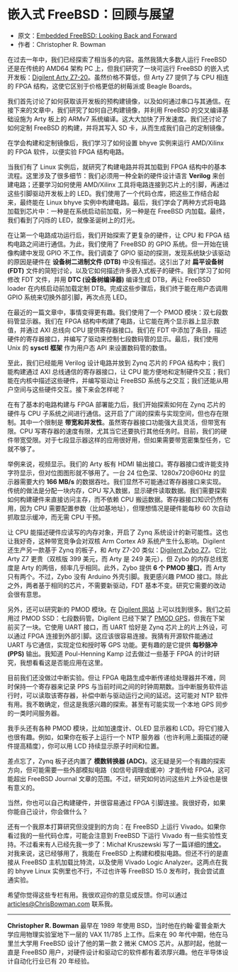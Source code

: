 # 嵌入式 FreeBSD：回顾与展望

- 原文：[Embedded FreeBSD: Looking Back and Forward](https://freebsdfoundation.org/our-work/journal/browser-based-edition/embedded-2/embedded-freebsd-looking-back-and-forward/)
- 作者：Christopher R. Bowman

在过去一年中，我们已经探索了相当多的内容。虽然我猜大多数人运行 FreeBSD 还是在传统的 AMD64 架构 PC 上，但我们研究了一块可运行 FreeBSD 的嵌入式开发板：[Digilent Arty Z7-20](https://digilent.com/shop/arty-z7-zynq-7000-soc-development-board/)。虽然价格不算低，但 Arty Z7 提供了与 CPU 相连的 FPGA 结构，这使它区别于价格更低的树莓派或 Beagle Boards。

我们首先讨论了如何获取该开发板的预构建镜像，以及如何通过串口与其通信。在接下来的文章中，我们研究了如何自己构建镜像，并利用 FreeBSD 的交叉编译基础设施为 Arty 板上的 ARMv7 系统编译。这大大加快了开发速度。我们还讨论了如何定制 FreeBSD 的构建，并将其写入 SD 卡，从而生成我们自己的定制镜像。

在学会构建和定制镜像后，我们学习了如何设置 bhyve 实例来运行 AMD/Xilinx 的 FPGA 软件，以便实验 FPGA 结构电路。

当我们有了 Linux 实例后，就研究了构建电路并将其加载到 FPGA 结构中的基本流程。这里涉及了很多细节：我们必须用一种全新的硬件设计语言 **Verilog** 来创建电路；还要学习如何使用 AMD/Xilinx 工具将电路连接到芯片上的引脚，再通过这些引脚驱动开发板上的 LED。我们使用了一个代码仓库，把这些工作结合起来，最终能在 Linux bhyve 实例中构建电路。最后，我们学会了两种方式将电路加载到芯片中：一种是在系统启动前加载，另一种是在 FreeBSD 内加载。最终，我们看到了闪烁的 LED，就像圣诞树上的灯光。

在让第一个电路成功运行后，我们开始探索了更复杂的硬件，让 CPU 和 FPGA 结构电路之间进行通信。为此，我们使用了 FreeBSD 的 GPIO 系统。但一开始在镜像构建中发现 GPIO 不工作。我们调查了 GPIO 驱动的探测，发现系统缺少该驱动的原因是硬件在 **设备树二进制文件 (DTB)** 中没有描述。这引出了对 **扁平设备树 (FDT)** 文件的简短讨论，以及它如何描述许多嵌入式板子的硬件。我们学习了如何修改 FDT 文件，并用 **DTC (设备树编译器)** 编译生成 DTB，再让 FreeBSD loader 在内核启动前加载定制 DTB。完成这些步骤后，我们终于能在用户态调用 GPIO 系统来切换外部引脚，再次点亮 LED。

在最近的一篇文章中，事情变得更有趣。我们使用了一个 PMOD 模块：双七段数码管显示器。我们在 FPGA 结构中构建了电路，让它能在两个显示器上显示数值，并通过 AXI 总线向 CPU 提供寄存器接口。我们在 FDT 中添加了条目，描述硬件的寄存器接口，并编写了驱动来控制七段数码管的显示。最后，我们使用 Unix 的 **sysctl 框架** 作为用户态 API 来设置数码管的数值。

至此，我们已经能用 Verilog 设计电路并放到 Zynq 芯片的 FPGA 结构中；我们能构建通过 AXI 总线通信的寄存器接口，让 CPU 能方便地和定制硬件交互；我们能在内核中描述这些硬件，并编写驱动让 FreeBSD 系统与之交互；我们还能从用户空间与这些硬件交互。接下来会怎样呢？

在有了基本的电路构建与 FPGA 部署能力后，我们开始探索如何在 Zynq 芯片的硬件与 CPU 子系统之间进行通信。这开启了广阔的探索与实现空间，但也存在限制。其中一个限制是 **带宽和并发性**。虽然寄存器接口功能强大且灵活，但带宽有限。CPU 写寄存器的速度有限，尤其当它还要执行其他任务时。目前，我们的硬件带宽受限。对于七段显示器这样的应用很好用，但如果需要带宽密集型任务，它就不够了。

举例来说，视频显示。我们的 Arty 板有 HDMI 输出接口。寄存器接口或许能支持字符显示，但对位图图形就不够用了。一台 24 位色深、1280x720@60Hz 的显示器需要大约 **166 MB/s** 的数据吞吐。我们显然不可能通过寄存器接口来实现。传统的做法是分配一块内存，CPU 写入数据，显示硬件读取数据。我们需要探索如何构建硬件来直接访问主存，而不依赖 CPU 搬运数据。寄存器接口知识仍然有用，因为 CPU 需要配置参数（比如基地址），但理想情况是硬件能每秒 60 次自动抓取显示缓冲，而无需 CPU 干预。

让 CPU 能描述硬件应读写的内存对象，开启了 Zynq 系统设计的新可能性。这也让我好奇，这种带宽竞争会对双核 Arm Cortex A9 系统产生什么影响。Digilent 还生产另一款基于 Zynq 的板子，和 Arty Z7-20 类似：[Digilent Zybo Z7](https://digilent.com/shop/zybo-z7-zynq-7000-arm-fpga-soc-development-board/)。它比 Arty Z7 更贵（双核版 399 美元，而 Arty 是 249 美元），但 Zybo 的内存总线宽度是 Arty 的两倍，频率几乎相同。此外，Zybo 提供 **6 个 PMOD 接口**，而 Arty 只有两个。不过，Zybo 没有 Arduino 外壳引脚。我更感兴趣 PMOD 接口。除此之外，两者基于相同的芯片，不需要新驱动，FDT 基本不变。研究它需要的改动会很有意思。

另外，还可以研究新的 PMOD 模块。在 [Digilent 网站](https://digilent.com/shop/products/fpga-boards/expansion-modules/pmods/?CommunicationProtocol=GPIO) 上可以找到很多。我们之前用过 PMOD SSD：七段数码管。Digilent 已经下架了 [PMOD GPS](https://digilent.com/reference/pmod/pmodgps/start?srsltid=AfmBOorJwOUISt4P6L25EAjCmwiWvRD4LpNuHDajzb_vP1fvAtEdZxD0)，但我在下架前买了一块。它使用 UART 接口，而 UART 恰好是 Zynq 芯片上的片上外设，可以通过 FPGA 连接到外部引脚。这应该很容易连接。我猜有开源软件能通过 UART 与它通信，实现定位和授时等 GPS 功能。更有趣的是它提供 **每秒脉冲 (PPS)** 输出。我知道 Poul-Henning Kamp 过去做过一些基于 FPGA 的计时研究，我想看看这是否能应用在这里。

目前我们还没做过中断实验。但让 FPGA 电路生成中断传递给处理器并不难，同时保持一个寄存器来记录 PPS 与当前时间之间的时钟周期数。当中断服务软件运行时，可以读取该寄存器，补偿中断与驱动运行之间的延迟。这可能对 NTP 软件有用。我不敢确定，但这是我感兴趣的探索。甚至有可能实现一个本地 GPS 同步的一类时间服务器。

我手头还有各种 PMOD 模块，比如加速度计、OLED 显示器和 LCD。将它们接入也很有趣。例如，如果你在板子上运行一个 NTP 服务器（也许利用上面描述的硬件提高精度），你可以用 LCD 持续显示原子时间和位置。

差点忘了，Zynq 板子还内置了 **模数转换器 (ADC)**。这无疑是另一个有趣的探索方向，但可能需要一些外部模拟电路（如信号调理或缓冲）才能传给 FPGA，这可能超出 FreeBSD Journal 文章的范围。不过，研究如何访问这些片上外设也是很有意义的。

当然，你也可以自己构建硬件，并很容易通过 FPGA 引脚连接。我很好奇，如果你能自己设计，你会做什么？

还有一个我原本打算研究但没提到的方向：在 FreeBSD 上运行 Vivado。如果你看过我的一些代码仓库，可能会注意到 FreeBSD 下运行 Vivado 有一些实验性支持。不过看来有人已经先我一步了：Michał Kruszewski 写了一篇详细的[博文](https://m-kru.github.io/posts/freebsd-vivado-chroot/freebsd-vivado-chroot.html)。对我来说，这已经够用了，我能在 FreeBSD 上构建和模拟电路。但还不行的是直接从 FreeBSD 主机加载比特流，以及使用 Vivado Logic Analyzer。这两点在我的 bhyve Linux 实例里也不行，不过也许等 FreeBSD 15.0 发布时，我会尝试直通实验。

希望你觉得这些专栏有用。我很欢迎你的意见或反馈。你可以通过 [articles@ChrisBowman.com](mailto:articles@ChrisBowman.com) 联系我。

---

**Christopher R. Bowman** 最早在 1989 年使用 BSD，当时他在约翰·霍普金斯大学应用物理实验室地下一层的 VAX 11/785 上工作。后来在 90 年代中期，他在马里兰大学用 FreeBSD 设计了他的第一款 2 微米 CMOS 芯片。从那时起，他就一直是 FreeBSD 用户，对硬件设计和驱动它的软件都有着浓厚兴趣。他在半导体设计自动化行业已有 20 年经验。
